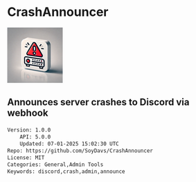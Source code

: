 # CrashAnnouncer
<img src="https://raw.githubusercontent.com/SoyDavs/CrashAnnouncer/3525d8148e25040c221422096c87761d27405be6/icon.png" width="128" height="128" />

## Announces server crashes to Discord via webhook
```properties
Version: 1.0.0
    API: 5.0.0
    Updated: 07-01-2025 15:02:30 UTC
Repo: https://github.com/SoyDavs/CrashAnnouncer
License: MIT
Categories: General,Admin Tools
Keywords: discord,crash,admin,announce
```